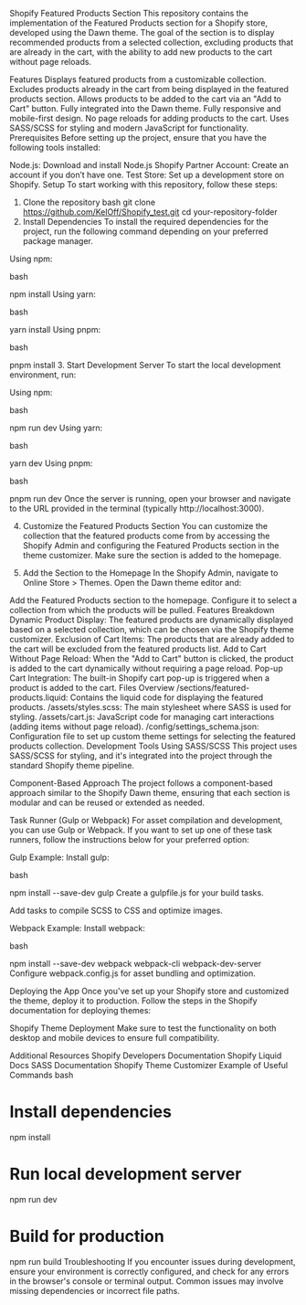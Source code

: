 Shopify Featured Products Section
This repository contains the implementation of the Featured Products section for a Shopify store, developed using the Dawn theme. The goal of the section is to display recommended products from a selected collection, excluding products that are already in the cart, with the ability to add new products to the cart without page reloads.

Features
Displays featured products from a customizable collection.
Excludes products already in the cart from being displayed in the featured products section.
Allows products to be added to the cart via an "Add to Cart" button.
Fully integrated into the Dawn theme.
Fully responsive and mobile-first design.
No page reloads for adding products to the cart.
Uses SASS/SCSS for styling and modern JavaScript for functionality.
Prerequisites
Before setting up the project, ensure that you have the following tools installed:

Node.js: Download and install Node.js
Shopify Partner Account: Create an account if you don’t have one.
Test Store: Set up a development store on Shopify.
Setup
To start working with this repository, follow these steps:

1. Clone the repository
   bash
   git clone https://github.com/KelOff/Shopify_test.git
   cd your-repository-folder
2. Install Dependencies
   To install the required dependencies for the project, run the following command depending on your preferred package manager.

Using npm:

bash

npm install
Using yarn:

bash

yarn install
Using pnpm:

bash

pnpm install 3. Start Development Server
To start the local development environment, run:

Using npm:

bash

npm run dev
Using yarn:

bash

yarn dev
Using pnpm:

bash

pnpm run dev
Once the server is running, open your browser and navigate to the URL provided in the terminal (typically http://localhost:3000).

4. Customize the Featured Products Section
   You can customize the collection that the featured products come from by accessing the Shopify Admin and configuring the Featured Products section in the theme customizer. Make sure the section is added to the homepage.

5. Add the Section to the Homepage
   In the Shopify Admin, navigate to Online Store > Themes. Open the Dawn theme editor and:

Add the Featured Products section to the homepage.
Configure it to select a collection from which the products will be pulled.
Features Breakdown
Dynamic Product Display: The featured products are dynamically displayed based on a selected collection, which can be chosen via the Shopify theme customizer.
Exclusion of Cart Items: The products that are already added to the cart will be excluded from the featured products list.
Add to Cart Without Page Reload: When the "Add to Cart" button is clicked, the product is added to the cart dynamically without requiring a page reload.
Pop-up Cart Integration: The built-in Shopify cart pop-up is triggered when a product is added to the cart.
Files Overview
/sections/featured-products.liquid: Contains the liquid code for displaying the featured products.
/assets/styles.scss: The main stylesheet where SASS is used for styling.
/assets/cart.js: JavaScript code for managing cart interactions (adding items without page reload).
/config/settings_schema.json: Configuration file to set up custom theme settings for selecting the featured products collection.
Development Tools
Using SASS/SCSS
This project uses SASS/SCSS for styling, and it's integrated into the project through the standard Shopify theme pipeline.

Component-Based Approach
The project follows a component-based approach similar to the Shopify Dawn theme, ensuring that each section is modular and can be reused or extended as needed.

Task Runner (Gulp or Webpack)
For asset compilation and development, you can use Gulp or Webpack. If you want to set up one of these task runners, follow the instructions below for your preferred option:

Gulp Example:
Install gulp:

bash

npm install --save-dev gulp
Create a gulpfile.js for your build tasks.

Add tasks to compile SCSS to CSS and optimize images.

Webpack Example:
Install webpack:

bash

npm install --save-dev webpack webpack-cli webpack-dev-server
Configure webpack.config.js for asset bundling and optimization.

Deploying the App
Once you've set up your Shopify store and customized the theme, deploy it to production. Follow the steps in the Shopify documentation for deploying themes:

Shopify Theme Deployment
Make sure to test the functionality on both desktop and mobile devices to ensure full compatibility.

Additional Resources
Shopify Developers Documentation
Shopify Liquid Docs
SASS Documentation
Shopify Theme Customizer
Example of Useful Commands
bash

# Install dependencies

npm install

# Run local development server

npm run dev

# Build for production

npm run build
Troubleshooting
If you encounter issues during development, ensure your environment is correctly configured, and check for any errors in the browser's console or terminal output. Common issues may involve missing dependencies or incorrect file paths.
